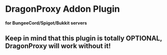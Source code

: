 DragonProxy Addon Plugin
========================

#### for BungeeCord/Spigot/Bukkit servers

## Keep in mind that this plugin is totally OPTIONAL, DragonProxy will work without it! 
